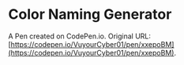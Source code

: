 # Color Naming Generator

A Pen created on CodePen.io. Original URL: [https://codepen.io/VuyourCyber01/pen/xxepoBM](https://codepen.io/VuyourCyber01/pen/xxepoBM).

